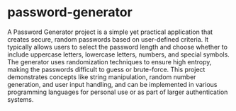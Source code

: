 # password-generator
A Password Generator project is a simple yet practical application that creates secure, random passwords based on user-defined criteria. It typically allows users to select the password length and choose whether to include uppercase letters, lowercase letters, numbers, and special symbols. The generator uses randomization techniques to ensure high entropy, making the passwords difficult to guess or brute-force. This project demonstrates concepts like string manipulation, random number generation, and user input handling, and can be implemented in various programming languages for personal use or as part of larger authentication systems.
